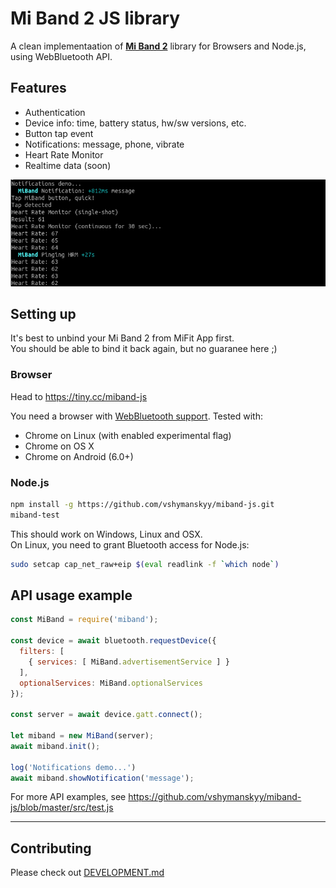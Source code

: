 # Mi Band 2 JS library

A clean implementaation of [**Mi Band 2**](http://www.mi.com/en/miband2/) library for Browsers and Node.js, using WebBluetooth API.

## Features
- Authentication
- Device info: time, battery status, hw/sw versions, etc.
- Button tap event
- Notifications: message, phone, vibrate
- Heart Rate Monitor
- Realtime data (soon)

![demo](/public/demo.png)

## Setting up

It's best to unbind your Mi Band 2 from MiFit App first.  
You should be able to bind it back again, but no guaranee here ;)

### Browser

Head to https://tiny.cc/miband-js

You need a browser with [WebBluetooth support](https://github.com/WebBluetoothCG/web-bluetooth/blob/master/implementation-status.md). Tested with:
- Chrome on Linux (with enabled experimental flag)
- Chrome on OS X
- Chrome on Android (6.0+)

### Node.js

```sh
npm install -g https://github.com/vshymanskyy/miband-js.git
miband-test
```

This should work on Windows, Linux and OSX.  
On Linux, you need to grant Bluetooth access for Node.js:
```sh
sudo setcap cap_net_raw+eip $(eval readlink -f `which node`)
```

## API usage example

```js
const MiBand = require('miband');

const device = await bluetooth.requestDevice({
  filters: [
    { services: [ MiBand.advertisementService ] }
  ],
  optionalServices: MiBand.optionalServices
});

const server = await device.gatt.connect();

let miband = new MiBand(server);
await miband.init();

log('Notifications demo...')
await miband.showNotification('message');
```

For more API examples, see https://github.com/vshymanskyy/miband-js/blob/master/src/test.js

---
## Contributing

Please check out [DEVELOPMENT.md](/DEVELOPMENT.md)
